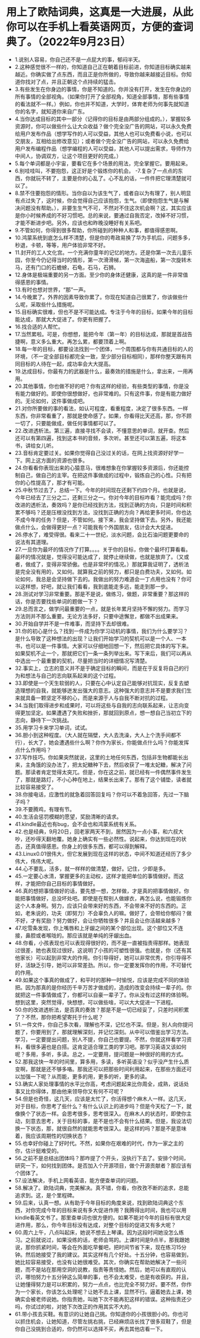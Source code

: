 # 用上了欧陆词典，这真是一大进展，从此你可以在手机上看英语网页，方便的查词典了。（2022年9月23日） 

- 1.说别人容易，你自己还不是一点屁大的事，郁闷半天。
- 2.这种感觉很不一样的，你知道自己正在朝着目标前进，你知道目标确实越来越近。你确实做了点东西，而且正是你所做的，导致你越来越接近目标。你知道你找对了点，并且正朝这个点持续的猛击。
- 3.有些发生在你身边的事情，你是不知道的。你并没有打开，发生在你身边的所有事情的全部视角。（如果你打开了全部视角，知道全部事情，那有些事情的看法就不一样。）例如，你也并不知道，大学时，体育老师为何事先就知道你的名字，就知道你来自广东。
- 4.当你达成目标的其中一部分（记得你的目标是由两部分组成的。），掌握较多资源时，你可以做些什么让大众收益？做个完全没广告的网站，可以永久免费给用户发布作品（想学写作的人可以受益，其他人也可以免费看小说，也可以交朋友，互相给出修改意见）；或者做个完全没广告的网站，可以永久免费给用户发布编程作品（想学编程的人可以受益，其他人可以提出需求，导师作为中间人，协调双方，让这个项目更好的完成。）
- 5.每个单词都是小宇宙，要看它在多个场景的用法，完全掌握它。要用起来。
- 6.别哇哇叫，不要抱怨，这正好是个锻炼你的机会。
 -7.复杂了一点点的东西，你就玩不转了，主要是你的心乱了。心不乱的话，一件件把它理清楚就可以了。
- 8.禁不住要抱怨的情形。当你自以为该生气了，或者自以为有理了，别人明显有点过失了，这时候，你会觉得自己应该抱怨，生气。（即使抱怨生气是与解决问题没有帮助。），非要生生气不可，不然对不住这次机会啊？这，其实应该是你小时候养成的不好习惯吧。总的来说，要通过自我否定，改掉不好习惯，才能不断进步吧。另外，应该也和昨晚没睡好有关系吧。
- 9.不管如何，你得到很多帮助，你所碰到的种种人和事，都值得感恩啊。
- 10.鸿蒙系统到底怎么样不清楚，但是你的粤政易换了华为手机后，问题多多，秒退，卡顿，等等，用户体验非常不好。
- 11.封开的工人文化宫。一个充满你童年的记忆的地方。还是你第一次去儿童乐园，你至今仍记得当时的情形，第一次滑滑梯，第一次海盗船，第一次旋转木马，还有门口的石蟾蜍，石龟，石马，石狮。
- 12.身体是极端重要的另一方面。至少你的身体还健康，这真的是一件非常值得感恩的事情。
- 13.有时也想对世界，“那”一声。
- 14.今晚累了。外界的因素导致你累了。你现在知道自己很累了，你该做些什么呢，采取些什么措施呢。
- 15.目标确实很难，但也不是不可能达成。专注于今年的目标，如果今年的目标能达成，那就大大促进了。你更有把握了。
- 16.找合适的人帮忙。
- 17.当然累啦。可是，你想想，能把今年（第一年）的目标达成，那就是首战告捷啊，意义多么重大。再怎么累，都要顶着上啊。
- 18.每一年的目标，都要设法找到一个团体，一个周围都与你有共通目标的人的环境，（不一定全部目标都完全一致，至少部分目标相同），那样你整天跟有共同目标的人待在一起，成功率会大大提高。
- 19.达成目标，你最有力的武器是什么，最奏效的措施是什么，拿出来，一用再用。
- 20.其他事情，你也做不好的吧？你有这样的经验，有些类型的事情，你是没有能力做好的。即使你很想做好，也非常难的。只有这件事，你是有能力做好的。无论如何，这件事做成吧。
- 21.对你所要做的事的看法，如认可程度，看重程度，决定了很多东西。一样东西，你非常看重了，那就是使命感了。如果，你看得比天还高，那，你不顾一切了，只要能做成，做任何事情都可以了。
- 22.改进透析法。第三遍，直接寻找不会读，不懂意思的单词，就开查。然后还可以有第四遍，找到这本书的音频，多次听。甚至还可以第五遍，将这本书，讲给女儿听。
- 23.音标肯定要过关。如果你觉得自己没过关的话，在网上找资源好好学一下。网上这方面的资源也很多。
- 24.你看看你表现出来的心猿意马，很难想象在你掌握较多资源后，你还能控制自己，做自己的主宰。在把这件事做成的过程中，锻炼自己的心性。只有把你的心性提高了，那才有可能。
- 25.中秋节过去了，总结一下。今年的时间现在还剩下约四个月。也就是说，今年已经去了三分之二，还剩三分之一。你对今年的目标咋看？能完成吗？你改进的透析法，奏效吗？是你已经找到方法，找到正确的方向，只是时间和积累不够吗？还是压根没找到方法，没找到正确的方向？再给更多时间，你也达不成今年的任务？但是，不管如何。接下来，我会坚持做下去。另外，我还能做点什么，会做得更好一点？可能我有个外国朋友，估计会大大促进。
- 26.停水了，难受得很。看来二十一世纪，淡水问题，会比石油问题更要命的说法有其道理。
- 27.一旦你为最坏的情况作了打算。。。。关于你的目标，你做个最坏打算看看。最坏的情况就是，觉得没可能达成了，就停止继续做，也就是放弃了。（又或者，做成了，变得非常骄傲。也是非常坏的情况。）那就算我证明了，透析法是完全没有用的，又如何。就算我之前的努力，都只是白费功夫，又如何。如论如何，我总是会坚持做下去的。我做出的努力难道会一丁点用也没有？你可以这样想，好吧，就让我们看看，我到底能走多远，能走到那一步。
- 28.测试对学习非常重要。那是不是说，做练习，做题，非常重要？那这样的话，你是否要找些单词的题做一下？
- 29.总而言之，做学问最重要的一点，就是长年累月坚持不懈的努力。而学习方法则并不那么重要。无论方法多好，只要中途懈怠，都做不出成果来。
- 30.开始自学并不是一件难事，而坚持下去却很难。
- 31.你的初心是什么？找到一件成为你学习动机的事情，我们为什么要学习？是什么导致了这种想法的出现？让我们开始学习的契机可以是一个人、一本书，也可以是一件事情。大家可以仔细地回想一下，然后把它具体的写下来。如果契机不止一个，那就把它们一条一条列举出来。写下来后，我们可以再从中选出一个最重要的契机，尽量把当时的详细情况写清楚。
- 32.事实上，立志的意义并不是于确定目标的瞬间，而是在于反复将自己的行为和想法与自己的志向联系起来的这个过程。
- 33.即使是一个天生软弱的人，只要在心中认定自己能够对抗现实，反复去塑造理想的自我，就能够迸发出强大的意志。这种强大的意志并不是要求我们生来就具备一颗坚定不移的心，而是来源于人与自我不断对抗的过程。
- 34.当我们取得进步和成果时，可以将这些与自我的志向联系起来，让志向变得更加坚定。如果遭遇了失败和挫折，那就回到原点，想一想自己当初立下的志向，静待下一次挑战。
- 35.用学习卡来学习单词，试试。
- 36.胆小到这种程度。（大人就在隔壁，大人去洗澡，大人上个洗手间都不行），长大了，她会遭遇些什么啊？你作为家长，你能做点什么吗？你能发挥点什么作用吗？
- 37.写作技巧。你如果突然就说，这里的土地任何东西，包括非生物都能长出来，主角饿的没办法了，把太妃糖种下去，然后收获了一堆太妃糖，解决了问题。那读者肯定觉得太突兀。但是，你在这之前，就已经有一件偶然事件发生了，那就是路灯，不小心种在地上，结果长出来了。那有了这个铺垫，读者就比较容易接受了。
- 38.你接电话，应激性的就急着回答回复吗？你可以不着急回答，先过一下脑子吗？
- 39.不要腾鸡，有理有节。
- 40.生活会惩罚模糊的愿望，奖励清晰的请求。
- 41.kindle最近也有bug，会不会也和鸿蒙系统有关系。
- 42.也是经典，9月20日，回老家两天不到，居然因为一点小事，和六叔大吵，还吵得天翻地覆。她身上确实有一些必然性。说起来，你达到现在的状态，还真值得感恩。你身上的很多东西，都可以得到解释。
- 43.Linux0.01很伟大，但它发展到现在这样的状态，中间不知道还经历了多少伟大，伟伟大呢。
- 44.心不要乱，活多，就一样样的做清楚，做好。记住，少即是多。
- 45.一定要心水清，掌握更多的主动权，这样才能把单位的事情做好。而这样，才能把你自己目标的事情做好。
- 46.真的想把事情做好的话，要先想一想，怎样做，才是真的把事情做好。你能把事情做好，总没坏处吧。即使是在帮别人做嫁衣，再怎么说，也能锻炼你这个人本身啊。努力，应该只会带来好的东西，不会带来不好的东西的。正如，老朱说的，功夫（即努力）不会辜负人的嘛。做好了，会带给你郁闷？做不好，才有奖励？努力做好，会让你牺牲很多？并且会让你活越来越多？
- 47.吃雪条发现，你上嘴唇和上牙龈之间的某个部位出现。这个部位又不连接，鼻腔或者喉咙的。那应该就是单纯的牙龈出血。
- 48.你看，小孩表现也可以表现得很好的，而不是一直被指责得那样。她表现过很差，她也表现过很好。这说明了小孩的可塑性很强。也就是，你（还有其他家长）可以起到非常大的作用。你引导得好，她可以非常优秀，你引导得不好，活缺乏引导，她可以非常差劲。所以，你一定要发挥你的作用，不可替代的作用。
- 49.如果这个事真的做成了，和平时的那种一时愉悦，应该是完成不同的体验把。因为那真的是你经历千辛万苦才做成的，造成的改变会持续一辈子的。你就把这一件事情做成了，你都可以自豪一辈子了。你从没有过这样的体验啊。想到这里，突然觉得，快想想，可以做些啥，可以大大促进一下进程。
- 50.你的改进透析法，是否真的奏效？那是不是一切已经妥了，只差时间积累了？不然，那你把希望寄托于什么呢？
- 51.一件文件，你自己多次看，理解也不深，记忆也不深。但是，别人向你提问题了，你要用到了，那就理解深刻，并记忆深刻。从中可以借鉴出学习方法。学习，一定要提出问题，别人不提，你自己也要提。不然，你就这样看学习资料，看很多遍也是白搭。这肯定适合理工类的学习吧。那学习英语又该如何呢？多用，多听，多读。总之，一定要用，提问题是一种很好的用的方式。
- 52.那我这快一年的时间里，算多用，多读，多听英语没？似乎没产生什么质变啊，那就是还不够多咯。那我还可以把那些时间利用起来，在那些方面还可以加强一下呢？从而能，更多的用，更多的听，更多的读。
- 53.确实人家处理事情的水平比你高，考虑问题起来比你周全，成熟，说话处事又比你得体，那由他来领导你又有何不可呢？
- 54.但是也奇怪，这几天，应该是太忙了，你活得想个麻木人一样。这几天，对于目标，你思考了些什么？有什么认识上的进步吗？但是今天松了一下，就像换个了状态一样。会思考很多，思考很深入。在麻木人的状态时，即使你主动，刻意去思考，关于目标的事，是不是也不会有什么结果。但是，我设法切换一下状态，那，就很自然的就能思考很深入。是这样的吗？那是不是意味着，我应该周期性的切换状态？
- 55.也幸好你碰上了好时代。不然，如果你在艰难的时代，作为一家之主的你，估计挺难受的。
- 56.之前不是总结出团体吗？那咋提了个开头，没执行下去了。安排个时间，研究一下，如何找到团体。是否加入个开源项目，做个开源贡献者？那应该有个团体了。
- 57.设法解决，手机上网看英语，能方便查单词的问题。
- 58.解决了。欧陆词典，完美解决。真不错，你看，你孜孜不断的追求，总能追求到。这，是个里程碑。
- 59.后来，认真一想。从有助于今年目标的角度来说，找到欧陆词典这个东西，对你完成今年的目标来说有多大促进作用？我腾得出时间，我也可以用kindle看英文书了。那里查单词也很方便的。如果不能对今年的目标有很大促进作用，那么，你今年目标没有达成，对整个目标的促进又有多大呢？
- 60.周六上午，八点叫起床，她说不想去上琴课。因为这段时间她没怎么练习。之前就说过，如果没练的话，老师会骂的。上课时间是9点半，那我跟她说，那你抓紧时间，等会在外面吃早餐吧，把时间节省下来，现在练习15分钟。然后她接受了我的建议。其实这样有几个好处。十五分钟，也容易做到，她比较容易接受，也没有让她很难受。其次，你确实在帮助她解决了一些问题，而不是站在那用空洞的说教，指责等责怪她。然后，她可以有直观的认识，哪怕努力十五分钟这么简单的事，也不会太难受，也是有收获的。并且，让她懂得努力是可以积累的，努力一点点，也比完全不努力好。要不然，你作为一个家长，你该怎么处理呢？让她不去上课，显然不行。逼着她去上课，她确实会被老师说她。你指责她，叫她下次不能再犯这样的错误。这种指责还少吗，你试过的啦，对她下次改正的作用其实不大的。
- 61.带小孩去买鞋。有意识的让她自己挑。你知道你的小孩很胆小的。你也可以抓住机会，让她知道，尽管左挑右挑，已经麻烦店长找了很多双鞋了，但是你自己没挑到合适的，你仍然可以选择不买，再去其他店看一下。
 

